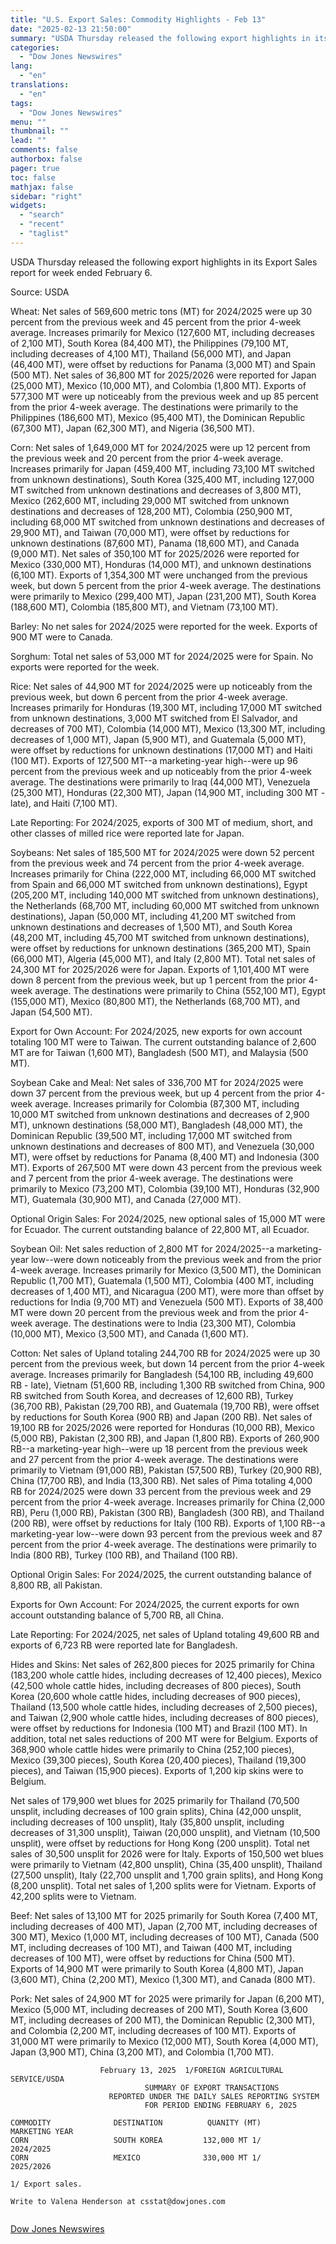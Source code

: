 ```yaml
---
title: "U.S. Export Sales: Commodity Highlights - Feb 13"
date: "2025-02-13 21:50:00"
summary: "USDA Thursday released the following export highlights in its Export Sales report for week ended February 6.Source: USDAWheat: Net sales of 569,600 metric tons (MT) for 2024/2025 were up 30 percent from the previous week and 45 percent from the prior 4-week average. Increases primarily for Mexico (127,600 MT, including..."
categories:
  - "Dow Jones Newswires"
lang:
  - "en"
translations:
  - "en"
tags:
  - "Dow Jones Newswires"
menu: ""
thumbnail: ""
lead: ""
comments: false
authorbox: false
pager: true
toc: false
mathjax: false
sidebar: "right"
widgets:
  - "search"
  - "recent"
  - "taglist"
---
```


USDA Thursday released the following export highlights in its Export Sales report for week ended February 6.

Source: USDA

Wheat: Net sales of 569,600 metric tons (MT) for 2024/2025 were up 30 percent from the previous week and 45 percent from the prior 4-week average. Increases primarily for Mexico (127,600 MT, including decreases of 2,100 MT), South Korea (84,400 MT), the Philippines (79,100 MT, including decreases of 4,100 MT), Thailand (56,000 MT), and Japan (46,400 MT), were offset by reductions for Panama (3,000 MT) and Spain (500 MT). Net sales of 36,800 MT for 2025/2026 were reported for Japan (25,000 MT), Mexico (10,000 MT), and Colombia (1,800 MT). Exports of 577,300 MT were up noticeably from the previous week and up 85 percent from the prior 4-week average. The destinations were primarily to the Philippines (186,600 MT), Mexico (95,400 MT), the Dominican Republic (67,300 MT), Japan (62,300 MT), and Nigeria (36,500 MT).

Corn: Net sales of 1,649,000 MT for 2024/2025 were up 12 percent from the previous week and 20 percent from the prior 4-week average. Increases primarily for Japan (459,400 MT, including 73,100 MT switched from unknown destinations), South Korea (325,400 MT, including 127,000 MT switched from unknown destinations and decreases of 3,800 MT), Mexico (262,600 MT, including 29,000 MT switched from unknown destinations and decreases of 128,200 MT), Colombia (250,900 MT, including 68,000 MT switched from unknown destinations and decreases of 29,900 MT), and Taiwan (70,000 MT), were offset by reductions for unknown destinations (87,600 MT), Panama (18,600 MT), and Canada (9,000 MT). Net sales of 350,100 MT for 2025/2026 were reported for Mexico (330,000 MT), Honduras (14,000 MT), and unknown destinations (6,100 MT). Exports of 1,354,300 MT were unchanged from the previous week, but down 5 percent from the prior 4-week average. The destinations were primarily to Mexico (299,400 MT), Japan (231,200 MT), South Korea (188,600 MT), Colombia (185,800 MT), and Vietnam (73,100 MT).

Barley: No net sales for 2024/2025 were reported for the week. Exports of 900 MT were to Canada.

Sorghum: Total net sales of 53,000 MT for 2024/2025 were for Spain. No exports were reported for the week.

Rice: Net sales of 44,900 MT for 2024/2025 were up noticeably from the previous week, but down 6 percent from the prior 4-week average. Increases primarily for Honduras (19,300 MT, including 17,000 MT switched from unknown destinations, 3,000 MT switched from El Salvador, and decreases of 700 MT), Colombia (14,000 MT), Mexico (13,300 MT, including decreases of 1,000 MT), Japan (5,900 MT), and Guatemala (5,000 MT), were offset by reductions for unknown destinations (17,000 MT) and Haiti (100 MT). Exports of 127,500 MT--a marketing-year high--were up 96 percent from the previous week and up noticeably from the prior 4-week average. The destinations were primarily to Iraq (44,000 MT), Venezuela (25,300 MT), Honduras (22,300 MT), Japan (14,900 MT, including 300 MT - late), and Haiti (7,100 MT).

Late Reporting: For 2024/2025, exports of 300 MT of medium, short, and other classes of milled rice were reported late for Japan.

Soybeans: Net sales of 185,500 MT for 2024/2025 were down 52 percent from the previous week and 74 percent from the prior 4-week average. Increases primarily for China (222,000 MT, including 66,000 MT switched from Spain and 66,000 MT switched from unknown destinations), Egypt (205,200 MT, including 140,000 MT switched from unknown destinations), the Netherlands (68,700 MT, including 60,000 MT switched from unknown destinations), Japan (50,000 MT, including 41,200 MT switched from unknown destinations and decreases of 1,500 MT), and South Korea (48,200 MT, including 45,700 MT switched from unknown destinations), were offset by reductions for unknown destinations (365,200 MT), Spain (66,000 MT), Algeria (45,000 MT), and Italy (2,800 MT). Total net sales of 24,300 MT for 2025/2026 were for Japan. Exports of 1,101,400 MT were down 8 percent from the previous week, but up 1 percent from the prior 4-week average. The destinations were primarily to China (552,100 MT), Egypt (155,000 MT), Mexico (80,800 MT), the Netherlands (68,700 MT), and Japan (54,500 MT).

Export for Own Account: For 2024/2025, new exports for own account totaling 100 MT were to Taiwan. The current outstanding balance of 2,600 MT are for Taiwan (1,600 MT), Bangladesh (500 MT), and Malaysia (500 MT).

Soybean Cake and Meal: Net sales of 336,700 MT for 2024/2025 were down 37 percent from the previous week, but up 4 percent from the prior 4-week average. Increases primarily for Colombia (87,300 MT, including 10,000 MT switched from unknown destinations and decreases of 2,900 MT), unknown destinations (58,000 MT), Bangladesh (48,000 MT), the Dominican Republic (39,500 MT, including 17,000 MT switched from unknown destinations and decreases of 800 MT), and Venezuela (30,000 MT), were offset by reductions for Panama (8,400 MT) and Indonesia (300 MT). Exports of 267,500 MT were down 43 percent from the previous week and 7 percent from the prior 4-week average. The destinations were primarily to Mexico (73,200 MT), Colombia (39,100 MT), Honduras (32,900 MT), Guatemala (30,900 MT), and Canada (27,000 MT).

Optional Origin Sales: For 2024/2025, new optional sales of 15,000 MT were for Ecuador. The current outstanding balance of 22,800 MT, all Ecuador.

Soybean Oil: Net sales reduction of 2,800 MT for 2024/2025--a marketing-year low--were down noticeably from the previous week and from the prior 4-week average. Increases primarily for Mexico (3,500 MT), the Dominican Republic (1,700 MT), Guatemala (1,500 MT), Colombia (400 MT, including decreases of 1,400 MT), and Nicaragua (200 MT), were more than offset by reductions for India (9,700 MT) and Venezuela (500 MT). Exports of 38,400 MT were down 20 percent from the previous week and from the prior 4-week average. The destinations were to India (23,300 MT), Colombia (10,000 MT), Mexico (3,500 MT), and Canada (1,600 MT).

Cotton: Net sales of Upland totaling 244,700 RB for 2024/2025 were up 30 percent from the previous week, but down 14 percent from the prior 4-week average. Increases primarily for Bangladesh (54,100 RB, including 49,600 RB - late), Vietnam (51,600 RB, including 1,300 RB switched from China, 900 RB switched from South Korea, and decreases of 12,600 RB), Turkey (36,700 RB), Pakistan (29,700 RB), and Guatemala (19,700 RB), were offset by reductions for South Korea (900 RB) and Japan (200 RB). Net sales of 19,100 RB for 2025/2026 were reported for Honduras (10,000 RB), Mexico (5,000 RB), Pakistan (2,300 RB), and Japan (1,800 RB). Exports of 260,900 RB--a marketing-year high--were up 18 percent from the previous week and 27 percent from the prior 4-week average. The destinations were primarily to Vietnam (91,000 RB), Pakistan (57,500 RB), Turkey (20,900 RB), China (17,700 RB), and India (13,300 RB). Net sales of Pima totaling 4,000 RB for 2024/2025 were down 33 percent from the previous week and 29 percent from the prior 4-week average. Increases primarily for China (2,000 RB), Peru (1,000 RB), Pakistan (300 RB), Bangladesh (300 RB), and Thailand (200 RB), were offset by reductions for Italy (100 RB). Exports of 1,100 RB--a marketing-year low--were down 93 percent from the previous week and 87 percent from the prior 4-week average. The destinations were primarily to India (800 RB), Turkey (100 RB), and Thailand (100 RB).

Optional Origin Sales: For 2024/2025, the current outstanding balance of 8,800 RB, all Pakistan.

Exports for Own Account: For 2024/2025, the current exports for own account outstanding balance of 5,700 RB, all China.

Late Reporting: For 2024/2025, net sales of Upland totaling 49,600 RB and exports of 6,723 RB were reported late for Bangladesh.

Hides and Skins: Net sales of 262,800 pieces for 2025 primarily for China (183,200 whole cattle hides, including decreases of 12,400 pieces), Mexico (42,500 whole cattle hides, including decreases of 800 pieces), South Korea (20,600 whole cattle hides, including decreases of 900 pieces), Thailand (13,500 whole cattle hides, including decreases of 2,500 pieces), and Taiwan (2,900 whole cattle hides, including decreases of 800 pieces), were offset by reductions for Indonesia (100 MT) and Brazil (100 MT). In addition, total net sales reductions of 200 MT were for Belgium. Exports of 368,900 whole cattle hides were primarily to China (252,100 pieces), Mexico (39,300 pieces), South Korea (20,400 pieces), Thailand (19,300 pieces), and Taiwan (15,900 pieces). Exports of 1,200 kip skins were to Belgium.

Net sales of 179,900 wet blues for 2025 primarily for Thailand (70,500 unsplit, including decreases of 100 grain splits), China (42,000 unsplit, including decreases of 100 unsplit), Italy (35,800 unsplit, including decreases of 31,300 unsplit), Taiwan (20,000 unsplit), and Vietnam (10,500 unsplit), were offset by reductions for Hong Kong (200 unsplit). Total net sales of 30,500 unsplit for 2026 were for Italy. Exports of 150,500 wet blues were primarily to Vietnam (42,800 unsplit), China (35,400 unsplit), Thailand (27,500 unsplit), Italy (22,700 unsplit and 1,700 grain splits), and Hong Kong (8,200 unsplit). Total net sales of 1,200 splits were for Vietnam. Exports of 42,200 splits were to Vietnam.

Beef: Net sales of 13,100 MT for 2025 primarily for South Korea (7,400 MT, including decreases of 400 MT), Japan (2,700 MT, including decreases of 300 MT), Mexico (1,000 MT, including decreases of 100 MT), Canada (500 MT, including decreases of 100 MT), and Taiwan (400 MT, including decreases of 100 MT), were offset by reductions for China (500 MT). Exports of 14,900 MT were primarily to South Korea (4,800 MT), Japan (3,600 MT), China (2,200 MT), Mexico (1,300 MT), and Canada (800 MT).

Pork: Net sales of 24,900 MT for 2025 were primarily for Japan (6,200 MT), Mexico (5,000 MT, including decreases of 200 MT), South Korea (3,600 MT, including decreases of 200 MT), the Dominican Republic (2,300 MT), and Colombia (2,200 MT, including decreases of 100 MT). Exports of 31,000 MT were primarily to Mexico (12,000 MT), South Korea (4,000 MT), Japan (3,900 MT), China (3,200 MT), and Colombia (1,700 MT).

```
                    February 13, 2025  1/FOREIGN AGRICULTURAL SERVICE/USDA   
                              SUMMARY OF EXPORT TRANSACTIONS   
                      REPORTED UNDER THE DAILY SALES REPORTING SYSTEM   
                              FOR PERIOD ENDING FEBRUARY 6, 2025   
   
COMMODITY              DESTINATION          QUANITY (MT)         MARKETING YEAR   
CORN                   SOUTH KOREA         132,000 MT 1/           2024/2025   
CORN                   MEXICO              330,000 MT 1/           2025/2026   
   
1/ Export sales.   
   
Write to Valena Henderson at csstat@dowjones.com   
 
```

[Dow Jones Newswires](https://www.tradingview.com/news/DJN_DN20250213009856:0/)
